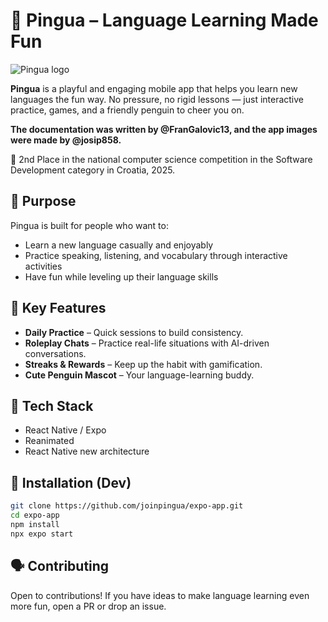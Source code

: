 # 🐧 Pingua – Language Learning Made Fun

![Pingua logo](https://github.com/joinpingua/expo-app/blob/a432e1351ca42fb0dd26c09cf7371de52c356f50/src/assets/images/mascot.png)

**Pingua** is a playful and engaging mobile app that helps you learn new languages the fun way. No pressure, no rigid lessons — just interactive practice, games, and a friendly penguin to cheer you on.

**The documentation was written by @FranGalovic13, and the app images were made by @josip858.**

🥈 2nd Place in the national computer science competition in the Software Development category in Croatia, 2025.

## 🎯 Purpose

Pingua is built for people who want to:
- Learn a new language casually and enjoyably
- Practice speaking, listening, and vocabulary through interactive activities
- Have fun while leveling up their language skills

## 🧩 Key Features

- **Daily Practice** – Quick sessions to build consistency.
- **Roleplay Chats** – Practice real-life situations with AI-driven conversations.
- **Streaks & Rewards** – Keep up the habit with gamification.
- **Cute Penguin Mascot** – Your language-learning buddy.

## 📱 Tech Stack

- React Native / Expo
- Reanimated
- React Native new architecture

## 🚀 Installation (Dev)

```bash
git clone https://github.com/joinpingua/expo-app.git
cd expo-app
npm install
npx expo start
```

## 🗣️ Contributing

Open to contributions! If you have ideas to make language learning even more fun, open a PR or drop an issue.
